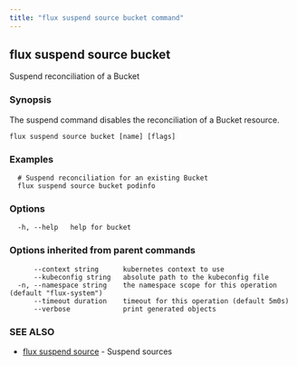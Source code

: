 ```yaml
---
title: "flux suspend source bucket command"
---
```

## flux suspend source bucket

Suspend reconciliation of a Bucket

### Synopsis

The suspend command disables the reconciliation of a Bucket resource.

```
flux suspend source bucket [name] [flags]
```

### Examples

```
  # Suspend reconciliation for an existing Bucket
  flux suspend source bucket podinfo
```

### Options

```
  -h, --help   help for bucket
```

### Options inherited from parent commands

```
      --context string      kubernetes context to use
      --kubeconfig string   absolute path to the kubeconfig file
  -n, --namespace string    the namespace scope for this operation (default "flux-system")
      --timeout duration    timeout for this operation (default 5m0s)
      --verbose             print generated objects
```

### SEE ALSO

* [flux suspend source](../flux_suspend_source/)	 - Suspend sources

